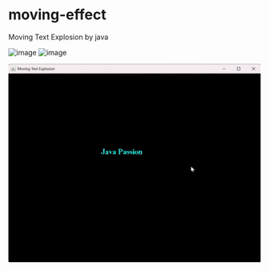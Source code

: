 # moving-effect
Moving Text Explosion by java

<img width="597" height="474" alt="image" src="https://github.com/user-attachments/assets/a9adbcb4-86a1-4c7d-bdc9-15f19483da66" />

<img width="601" height="470" alt="image" src="https://github.com/user-attachments/assets/e056f6b3-210d-482b-a78b-cd61e620020e" />

![Demo Animation](assets/demo.gif)

